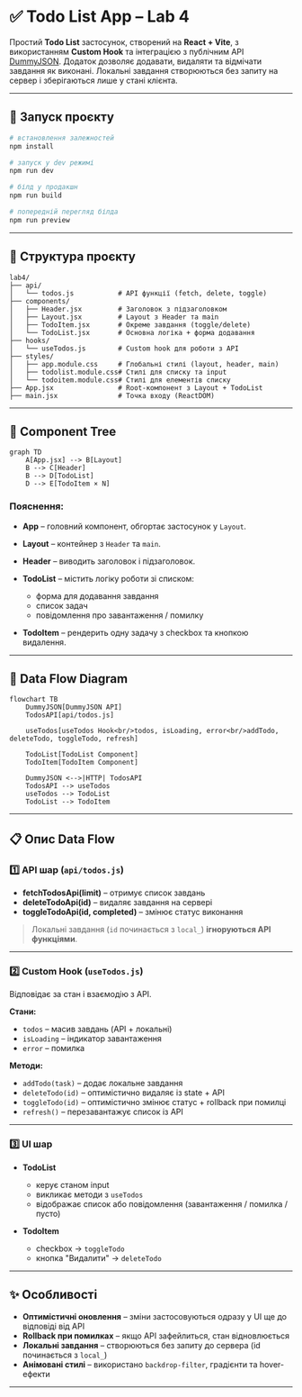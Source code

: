 # ✅ Todo List App – Lab 4

Простий **Todo List** застосунок, створений на **React + Vite**, з використанням **Custom Hook** та інтеграцією з публічним API [DummyJSON](https://dummyjson.com/todos).
Додаток дозволяє додавати, видаляти та відмічати завдання як виконані.
Локальні завдання створюються без запиту на сервер і зберігаються лише у стані клієнта.

---

## 🚀 Запуск проєкту

```bash
# встановлення залежностей
npm install

# запуск у dev режимі
npm run dev

# білд у продакшн
npm run build

# попередній перегляд білда
npm run preview
```

---

## 📂 Структура проєкту

```
lab4/
├── api/
│   └── todos.js           # API функції (fetch, delete, toggle)
├── components/
│   ├── Header.jsx         # Заголовок з підзаголовком
│   ├── Layout.jsx         # Layout з Header та main
│   ├── TodoItem.jsx       # Окреме завдання (toggle/delete)
│   └── TodoList.jsx       # Основна логіка + форма додавання
├── hooks/
│   └── useTodos.js        # Custom hook для роботи з API
├── styles/
│   ├── app.module.css     # Глобальні стилі (layout, header, main)
│   ├── todolist.module.css# Стилі для списку та input
│   └── todoitem.module.css# Стилі для елементів списку
├── App.jsx                # Root-компонент з Layout + TodoList
├── main.jsx               # Точка входу (ReactDOM)
```

---

## 🌳 Component Tree

```mermaid
graph TD
    A[App.jsx] --> B[Layout]
    B --> C[Header]
    B --> D[TodoList]
    D --> E[TodoItem × N]
```

### Пояснення:

* **App** – головний компонент, обгортає застосунок у `Layout`.
* **Layout** – контейнер з `Header` та `main`.
* **Header** – виводить заголовок і підзаголовок.
* **TodoList** – містить логіку роботи зі списком:

    * форма для додавання завдання
    * список задач
    * повідомлення про завантаження / помилку
* **TodoItem** – рендерить одну задачу з checkbox та кнопкою видалення.

---

## 🔄 Data Flow Diagram

```mermaid
flowchart TB
    DummyJSON[DummyJSON API]
    TodosAPI[api/todos.js]

    useTodos[useTodos Hook<br/>todos, isLoading, error<br/>addTodo, deleteTodo, toggleTodo, refresh]

    TodoList[TodoList Component]
    TodoItem[TodoItem Component]

    DummyJSON <-->|HTTP| TodosAPI
    TodosAPI --> useTodos
    useTodos --> TodoList
    TodoList --> TodoItem
```

---

## 📋 Опис Data Flow

### 1️⃣ API шар (`api/todos.js`)

* **fetchTodosApi(limit)** – отримує список завдань
* **deleteTodoApi(id)** – видаляє завдання на сервері
* **toggleTodoApi(id, completed)** – змінює статус виконання

> Локальні завдання (`id` починається з `local_`) **ігноруються API функціями**.

---

### 2️⃣ Custom Hook (`useTodos.js`)

Відповідає за стан і взаємодію з API.

**Стани:**

* `todos` – масив завдань (API + локальні)
* `isLoading` – індикатор завантаження
* `error` – помилка

**Методи:**

* `addTodo(task)` – додає локальне завдання
* `deleteTodo(id)` – оптимістично видаляє із state + API
* `toggleTodo(id)` – оптимістично змінює статус + rollback при помилці
* `refresh()` – перезавантажує список із API

---

### 3️⃣ UI шар

* **TodoList**

    * керує станом input
    * викликає методи з `useTodos`
    * відображає список або повідомлення (завантаження / помилка / пусто)
  
* **TodoItem**

    * checkbox → `toggleTodo`
    * кнопка "Видалити" → `deleteTodo`

---

## ✨ Особливості

* **Оптимістичні оновлення** – зміни застосовуються одразу у UI ще до відповіді від API
* **Rollback при помилках** – якщо API зафейлиться, стан відновлюється
* **Локальні завдання** – створюються без запиту до сервера (id починається з `local_`)
* **Анімовані стилі** – використано `backdrop-filter`, градієнти та hover-ефекти

---



